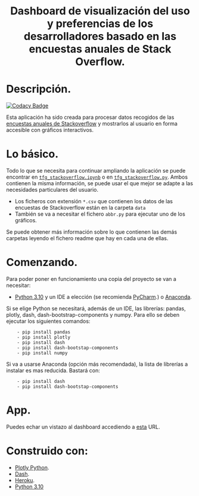 <h1 align="center">
  Dashboard de visualización del uso y preferencias de los desarrolladores basado en las encuestas anuales de Stack Overflow.
</h1>

# Descripción.

[![Codacy Badge](https://api.codacy.com/project/badge/Grade/3004a6bd02c24f79abbc169819d0c095)](https://app.codacy.com/gh/albarrom/GII_O_MA_21.05?utm_source=github.com&utm_medium=referral&utm_content=albarrom/GII_O_MA_21.05&utm_campaign=Badge_Grade_Settings)

Esta aplicación ha sido creada para procesar datos recogidos de las [encuestas anuales de Stackoverflow](https://insights.stackoverflow.com/survey?_ga=2.189292843.1285052511.1645528337-438523718.1645528337) y mostrarlos al usuario en forma accesible con gráficos interactivos.

# Lo básico. 

Todo lo que se necesita para continuar ampliando la aplicación se puede encontrar en [`tfg_stackoverflow.ipynb`](https://github.com/albarrom/GII_O_MA_21.05/blob/main/tfg_stackoverflow.ipynb) o en [`tfg_stackoverflow.py`](https://github.com/albarrom/GII_O_MA_21.05/blob/main/tfg_stackoverflow.py). Ambos contienen la misma información, se puede usar el que mejor se adapte a las necesidades particulares del usuario.
* Los ficheros con extensión `*.csv` que contienen los datos de las encuestas de Stackoverflow están en la carpeta `data`
* También se va a necesitar el fichero `abbr.py` para ejecutar uno de los gráficos. 

Se puede obtener más información sobre lo que contienen las demás carpetas leyendo el fichero readme que hay en cada una de ellas.


# Comenzando.
Para poder poner en funcionamiento una copia del proyecto se van a necesitar:

* [Python 3.10](https://www.python.org/downloads/windows/) y un IDE a elección (se recomienda [PyCharm](https://www.jetbrains.com/pycharm/download/#section=windows).) o [Anaconda](https://www.anaconda.com/).

Si se elige Python se necesitará, además de un IDE, las librerías: pandas, plotly, dash, dash-bootstrap-components y numpy. Para ello se deben ejecutar los siguientes comandos:

		- pip install pandas
		- pip install plotly
		- pip install dash
		- pip install dash-bootstap-components
		- pip install numpy
	 
Si va a usarse Anaconda (opción más recomendada), la lista de librerías a instalar es mas reducida. Bastará con:

		- pip install dash
		- pip install dash-bootstap-components

		
# App.

Puedes echar un vistazo al dashboard accediendo a [esta](https://tfg-dashboard.herokuapp.com/) URL. 




# Construido con: 

* [Plotly Python](https://plotly.com/python/). 
* [Dash](https://dash.plotly.com/).
* [Heroku](https://www.heroku.com/developers).
* [Python 3.10](https://www.python.org/downloads/release/python-3100/)
